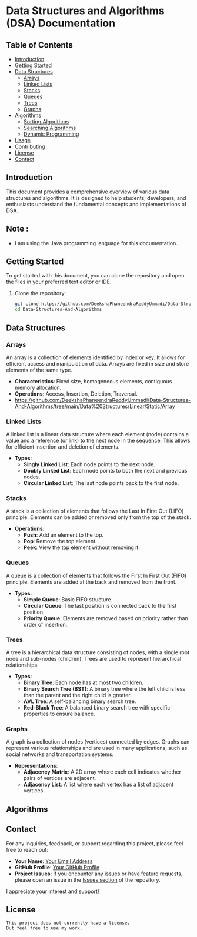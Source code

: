 # Data Structures and Algorithms (DSA) Documentation

## Table of Contents
- [Introduction](#introduction)
- [Getting Started](#getting-started)
- [Data Structures](#data-structures)
  - [Arrays](#arrays)
  - [Linked Lists](#linked-lists)
  - [Stacks](#stacks)
  - [Queues](#queues)
  - [Trees](#trees)
  - [Graphs](#graphs)
- [Algorithms](#algorithms)
  - [Sorting Algorithms](#sorting-algorithms)
  - [Searching Algorithms](#searching-algorithms)
  - [Dynamic Programming](#dynamic-programming)
- [Usage](#usage)
- [Contributing](#contributing)
- [License](#license)
- [Contact](#contact)

## Introduction
This document provides a comprehensive overview of various data structures and algorithms. It is designed to help students, developers, and enthusiasts understand the fundamental concepts and implementations of DSA.
## Note :
- I am using the Java programming language for this documentation.

## Getting Started
To get started with this document, you can clone the repository and open the files in your preferred text editor or IDE.

1. Clone the repository:
    ```bash
    git clone https://github.com/DeekshaPhaneendraReddyUmmadi/Data-Structures-And-Algorithms
    cd Data-Structures-And-Algorithms

## Data Structures
      
  ### Arrays
  An array is a collection of elements identified by index or key. It allows for efficient access and manipulation of data. Arrays are fixed in size and store elements of the same type.

  - **Characteristics**: Fixed size, homogeneous elements, contiguous memory allocation.
  - **Operations**: Access, Insertion, Deletion, Traversal.
  - https://github.com/DeekshaPhaneendraReddyUmmadi/Data-Structures-And-Algorithms/tree/main/Data%20Structures/Linear/Static/Array

  ### Linked Lists
  A linked list is a linear data structure where each element (node) contains a value and a reference (or link) to the next node in the sequence. This allows for efficient insertion and deletion of elements.

  - **Types**:
    - **Singly Linked List**: Each node points to the next node.
    - **Doubly Linked List**: Each node points to both the next and previous nodes.
    - **Circular Linked List**: The last node points back to the first node.

  ### Stacks
  A stack is a collection of elements that follows the Last In First Out (LIFO) principle. Elements can be added or removed only from the top of the stack.

  - **Operations**: 
    - **Push**: Add an element to the top.
    - **Pop**: Remove the top element.
    - **Peek**: View the top element without removing it.

  ### Queues
  A queue is a collection of elements that follows the First In First Out (FIFO) principle. Elements are added at the back and removed from the front.

  - **Types**:
    - **Simple Queue**: Basic FIFO structure.
    - **Circular Queue**: The last position is connected back to the first position.
    - **Priority Queue**: Elements are removed based on priority rather than order of insertion.

  ### Trees
  A tree is a hierarchical data structure consisting of nodes, with a single root node and sub-nodes (children). Trees are used to represent hierarchical relationships.

  - **Types**:
    - **Binary Tree**: Each node has at most two children.
    - **Binary Search Tree (BST)**: A binary tree where the left child is less than the parent and the right child is greater.
    - **AVL Tree**: A self-balancing binary search tree.
    - **Red-Black Tree**: A balanced binary search tree with specific properties to ensure balance.

  ### Graphs
  A graph is a collection of nodes (vertices) connected by edges. Graphs can represent various relationships and are used in many applications, such as social networks and transportation systems.

  - **Representations**:
    - **Adjacency Matrix**: A 2D array where each cell indicates whether pairs of vertices are adjacent.
    - **Adjacency List**: A list where each vertex has a list of adjacent vertices.

## Algorithms

## Contact

For any inquiries, feedback, or support regarding this project, please feel free to reach out:

- **Your Name**: [Your Email Address](mailto:deekshaphaneendrareddy@gmail.com)
- **GitHub Profile**: [Your GitHub Profile](https://github.com/DeekshaPhaneendraReddyUmmadi)
- **Project Issues**: If you encounter any issues or have feature requests, please open an issue in the [Issues section](https://github.com/DeekshaPhaneendraReddyUmmadi/Data-Structures-And-Algorithms/issues) of the repository.

I appreciate your interest and support!

## License
    This project does not currently have a license.
    But feel free to use my work.